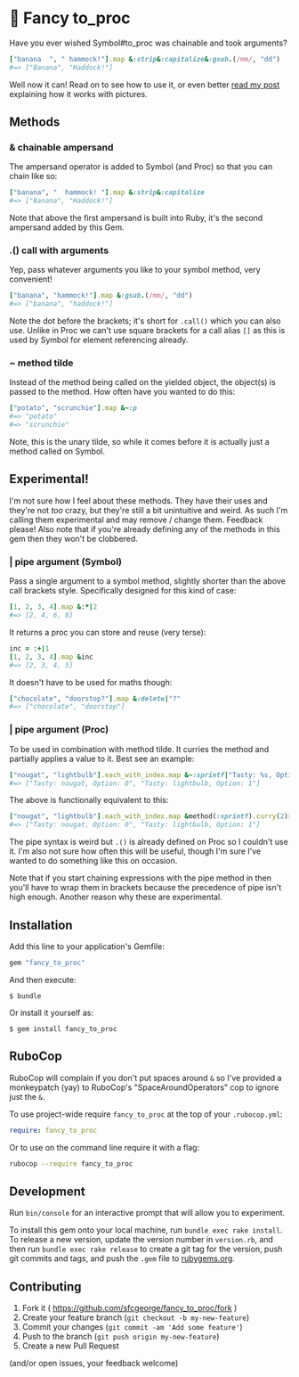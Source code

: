 # 🎩 Fancy to_proc

Have you ever wished Symbol#to_proc was chainable and took arguments?

```ruby
["banana  ", " hammock!"].map &:strip&:capitalize&:gsub.(/mm/, "dd")
#=> ["Banana", "Haddock!"]
```

Well now it can! Read on to see how to use it, or even better [read my post](https://www.sfcgeorge.co.uk/posts/2015/09/21/why-ruby-symbol-to-proc-works-and-more) explaining how it works with pictures.


## Methods

### & chainable ampersand

The ampersand operator is added to Symbol (and Proc) so that you can chain like so:

```ruby
["banana", "  hammock! "].map &:strip&:capitalize
#=> ["Banana", "Haddock!"]
```

Note that above the first ampersand is built into Ruby, it's the second ampersand added by this Gem.


### .() call with arguments

Yep, pass whatever arguments you like to your symbol method, very convenient!

```ruby
["banana", "hammock!"].map &:gsub.(/mm/, "dd")
#=> ["banana", "haddock!"]
```

Note the dot before the brackets; it's short for `.call()` which you can also use. Unlike in Proc we can't use square brackets for a call alias `[]` as this is used by Symbol for element referencing already.


### ~ method tilde

Instead of the method being called on the yielded object, the object(s) is passed to the method. How often have you wanted to do this:

```ruby
["potato", "scrunchie"].map &~:p
#=> "potato"
#=> "scrunchie"
```

Note, this is the unary tilde, so while it comes before it is actually just a method called on Symbol.


## Experimental!

I'm not sure how I feel about these methods. They have their uses and they're not _too_ crazy, but they're still a bit unintuitive and weird. As such I'm calling them experimental and may remove / change them. Feedback please! Also note that if you're already defining any of the methods in this gem then they won't be clobbered.

### | pipe argument (Symbol)

Pass a single argument to a symbol method, slightly shorter than the above call brackets style. Specifically designed for this kind of case:

```ruby
[1, 2, 3, 4].map &:*|2
#=> [2, 4, 6, 8]
```

It returns a proc you can store and reuse (very terse):

```ruby
inc = :+|1
[1, 2, 3, 4].map &inc
#=> [2, 3, 4, 5]
```

It doesn't have to be used for maths though:

```ruby
["chocolate", "doorstop?"].map &:delete|"?"
#=> ["chocolate", "doorstop"]
```


### | pipe argument (Proc)

To be used in combination with method tilde. It curries the method and partially applies a value to it. Best see an example:

```ruby
["nougat", "lightbulb"].each_with_index.map &~:sprintf|"Tasty: %s, Option: %d"
#=> ["Tasty: nougat, Option: 0", "Tasty: lightbulb, Option: 1"]
```

The above is functionally equivalent to this:

```ruby
["nougat", "lightbulb"].each_with_index.map &method(:sprintf).curry(2)["Tasty: %s, Option: %d"]
#=> ["Tasty: nougat, Option: 0", "Tasty: lightbulb, Option: 1"]
```

The pipe syntax is weird but `.()` is already defined on Proc so I couldn't use it. I'm also not sure how often this will be useful, though I'm sure I've wanted to do something like this on occasion. 

Note that if you start chaining expressions with the pipe method in then you'll have to wrap them in brackets because the precedence of pipe isn't high enough. Another reason why these are experimental.


## Installation

Add this line to your application's Gemfile:

```ruby
gem "fancy_to_proc"
```

And then execute:

    $ bundle

Or install it yourself as:

    $ gem install fancy_to_proc


## RuboCop

RuboCop will complain if you don't put spaces around `&` so I've provided a monkeypatch (yay) to RuboCop's "SpaceAroundOperators" cop to ignore just the `&`.

To use project-wide require `fancy_to_proc` at the top of your `.rubocop.yml`:

```yaml
require: fancy_to_proc
```

Or to use on the command line require it with a flag:

```sh
rubocop --require fancy_to_proc
```

## Development

Run `bin/console` for an interactive prompt that will allow you to experiment.

To install this gem onto your local machine, run `bundle exec rake install`. To release a new version, update the version number in `version.rb`, and then run `bundle exec rake release` to create a git tag for the version, push git commits and tags, and push the `.gem` file to [rubygems.org](https://rubygems.org).

## Contributing

1. Fork it ( https://github.com/sfcgeorge/fancy_to_proc/fork )
2. Create your feature branch (`git checkout -b my-new-feature`)
3. Commit your changes (`git commit -am 'Add some feature'`)
4. Push to the branch (`git push origin my-new-feature`)
5. Create a new Pull Request

(and/or open issues, your feedback welcome)
